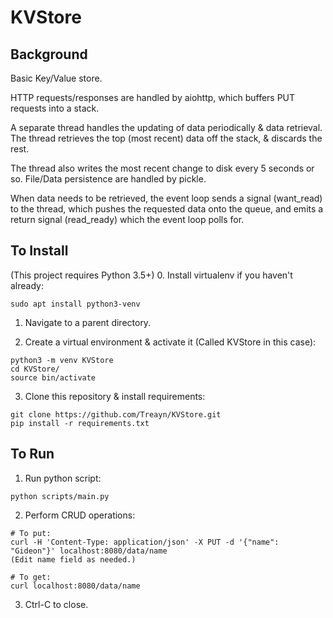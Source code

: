 # KVStore
## Background
Basic Key/Value store.

HTTP requests/responses are handled by aiohttp,
  which buffers PUT requests into a stack.

A separate thread handles the updating of data periodically & data retrieval.
  The thread retrieves the top (most recent) data off the stack, & discards the rest.

The thread also writes the most recent change to disk every 5 seconds or so.
  File/Data persistence are handled by pickle.

When data needs to be retrieved, the event loop sends a signal (want_read) to the thread,
  which pushes the requested data onto the queue, and emits a return signal (read_ready)
  which the event loop polls for.

## To Install
(This project requires Python 3.5+)
0. Install virtualenv if you haven't already:
```
sudo apt install python3-venv
```

1. Navigate to a parent directory.

2. Create a virtual environment & activate it (Called KVStore in this case):
```
python3 -m venv KVStore
cd KVStore/
source bin/activate
```

3. Clone this repository & install requirements:
```
git clone https://github.com/Treayn/KVStore.git
pip install -r requirements.txt
```

## To Run
1. Run python script:
```
python scripts/main.py
```

2. Perform CRUD operations:
```
# To put:
curl -H 'Content-Type: application/json' -X PUT -d '{"name": "Gideon"}' localhost:8080/data/name
(Edit name field as needed.)

# To get:
curl localhost:8080/data/name
```

3. Ctrl-C to close.
